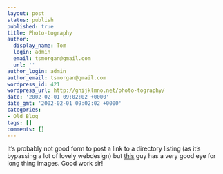 ```yaml
---
layout: post
status: publish
published: true
title: Photo-tography
author:
  display_name: Tom
  login: admin
  email: tsmorgan@gmail.com
  url: ''
author_login: admin
author_email: tsmorgan@gmail.com
wordpress_id: 421
wordpress_url: http://ghijklmno.net/photo-tography/
date: '2002-02-01 09:02:02 +0000'
date_gmt: '2002-02-01 09:02:02 +0000'
categories:
- Old Blog
tags: []
comments: []
---
```

<!-- more -->

<p>It&#8217;s probably not good form to post a link to a directory listing (as it&#8217;s bypassing a lot of lovely webdesign) but <a target="_blank" href="http://www.sorehead.org/redbook/images/">this</a> guy has a very good eye for long thing images. Good work sir!</p>

